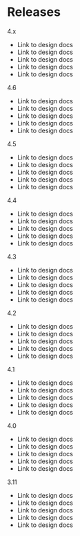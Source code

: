 # Releases 

4.x

- Link to design docs
- Link to design docs
- Link to design docs
- Link to design docs
- Link to design docs

4.6

- Link to design docs
- Link to design docs
- Link to design docs
- Link to design docs
- Link to design docs

4.5

- Link to design docs
- Link to design docs
- Link to design docs
- Link to design docs
- Link to design docs

4.4

- Link to design docs
- Link to design docs
- Link to design docs
- Link to design docs
- Link to design docs

4.3

- Link to design docs
- Link to design docs
- Link to design docs
- Link to design docs
- Link to design docs

4.2

- Link to design docs
- Link to design docs
- Link to design docs
- Link to design docs
- Link to design docs

4.1

- Link to design docs
- Link to design docs
- Link to design docs
- Link to design docs
- Link to design docs

4.0

- Link to design docs
- Link to design docs
- Link to design docs
- Link to design docs
- Link to design docs

3.11

- Link to design docs
- Link to design docs
- Link to design docs
- Link to design docs
- Link to design docs